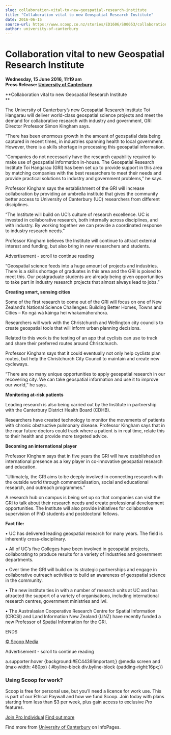```yaml
---
slug: collaboration-vital-to-new-geospatial-research-institute
title: "Collaboration vital to new Geospatial Research Institute"
date: 2016-06-15
source-url: https://www.scoop.co.nz/stories/ED1606/S00053/collaboration-vital-to-new-geospatial-research-institute.htm
author: university-of-canterbury
---
```

Collaboration vital to new Geospatial Research Institute
========================================================

**Wednesday, 15 June 2016, 11:19 am**  
**Press Release: [University of Canterbury](https://info.scoop.co.nz/University_of_Canterbury)**

**Collaboration vital to new Geospatial Research Institute  
**

The University of Canterbury’s new Geospatial Research Institute Toi Hangarau will deliver world-class geospatial science projects and meet the demand for collaborative research with industry and government, GRI Director Professor Simon Kingham says.

“There has been enormous growth in the amount of geospatial data being captured in recent times, in industries spanning health to local government. However, there is a skills shortage in processing this geospatial information.

“Companies do not necessarily have the research capability required to make use of geospatial information in-house. The Geospatial Research Institute Toi Hangarau (GRI) has been set up to provide support in this area by matching companies with the best researchers to meet their needs and provide practical solutions to industry and government problems,” he says.

Professor Kingham says the establishment of the GRI will increase collaboration by providing an umbrella institute that gives the community better access to University of Canterbury (UC) researchers from different disciplines.

“The Institute will build on UC’s culture of research excellence. UC is invested in collaborative research, both internally across disciplines, and with industry. By working together we can provide a coordinated response to industry research needs.”

Professor Kingham believes the Institute will continue to attract external interest and funding, but also bring in new researchers and students.

Advertisement - scroll to continue reading





“Geospatial science feeds into a huge amount of projects and industries. There is a skills shortage of graduates in this area and the GRI is poised to meet this. Our postgraduate students are already being given opportunities to take part in industry research projects that almost always lead to jobs.”

**Creating smart, sensing cities**

Some of the first research to come out of the GRI will focus on one of New Zealand’s National Science Challenges: Building Better Homes, Towns and Cities – Ko ngā wā kāinga hei whakamāhorahora.

Researchers will work with the Christchurch and Wellington city councils to create geospatial tools that will inform urban planning decisions.

Related to this work is the testing of an app that cyclists can use to track and share their preferred routes around Christchurch.

Professor Kingham says that it could eventually not only help cyclists plan routes, but help the Christchurch City Council to maintain and create new cycleways.

“There are so many unique opportunities to apply geospatial research in our recovering city. We can take geospatial information and use it to improve our world,” he says.

**Monitoring at-risk patients**

Leading research is also being carried out by the Institute in partnership with the Canterbury District Health Board (CDHB).

Researchers have created technology to monitor the movements of patients with chronic obstructive pulmonary disease. Professor Kingham says that in the near future doctors could track where a patient is in real time, relate this to their health and provide more targeted advice.

**Becoming an international player**

Professor Kingham says that in five years the GRI will have established an international presence as a key player in co-innovative geospatial research and education.

“Ultimately, the GRI aims to be deeply involved in connecting research with the outside world through commercialisation, social and educational research, and outreach programmes.”

A research hub on campus is being set up so that companies can visit the GRI to talk about their research needs and create professional development opportunities. The Institute will also provide initiatives for collaborative supervision of PhD students and postdoctoral fellows.

**Fact file:**

• UC has delivered leading geospatial research for many years. The field is inherently cross-disciplinary.

• All of UC’s five Colleges have been involved in geospatial projects, collaborating to produce results for a variety of industries and government departments.

• Over time the GRI will build on its strategic partnerships and engage in collaborative outreach activities to build an awareness of geospatial science in the community.

• The new institute ties in with a number of research units at UC and has attracted the support of a variety of organisations, including international research centres, government ministries and iwi.

• The Australasian Cooperative Research Centre for Spatial Information (CRCSI) and Land Information New Zealand (LINZ) have recently funded a new Professor of Spatial Information for the GRI.

ENDS  

[© Scoop Media](http://www.scoop.co.nz/about/terms.html)  

Advertisement - scroll to continue reading



a.supporter:hover {background:#EC4438!important;} @media screen and (max-width: 480px) { #byline-block div.byline-block {padding-right:16px;}}

### Using Scoop for work?

Scoop is free for personal use, but you’ll need a licence for work use. This is part of our Ethical Paywall and how we fund Scoop. Join today with plans starting from less than $3 per week, plus gain access to exclusive _Pro_ features.  
  
[Join Pro Individual](https://pro.scoop.co.nz/Individual/?from=ProIn24) [Find out more](https://pro.scoop.co.nz/using-scoop-for-work/?from=ProIn24)

Find more from [University of Canterbury](https://info.scoop.co.nz/University_of_Canterbury) on InfoPages.